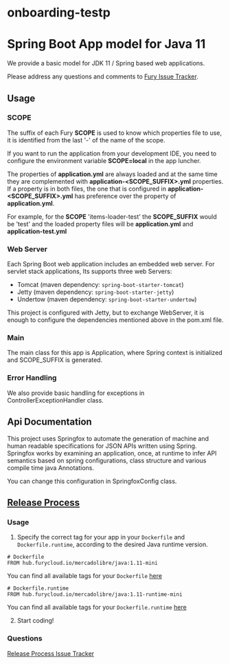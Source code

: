 # onboarding-testp

# Spring Boot App model for Java 11

We provide a basic model for JDK 11 / Spring based web applications.

Please address any questions and comments to [Fury Issue Tracker](https://github.com/mercadolibre/fury/issues).

## Usage

### SCOPE

The suffix of each Fury **SCOPE** is used to know which properties file to use, it is identified from the last '-' of the name of the scope.

If you want to run the application from your development IDE, you need to configure the environment variable **SCOPE=local** in the app luncher.

The properties of **application.yml** are always loaded and at the same time they are complemented with **application-<SCOPE_SUFFIX>.yml** properties. If a property is in both files, the one that is configured in **application-<SCOPE_SUFFIX>.yml** has preference over the property of **application.yml**.

For example, for the **SCOPE** 'items-loader-test' the **SCOPE_SUFFIX** would be 'test' and the loaded property files will be **application.yml** and **application-test.yml**

### Web Server

Each Spring Boot web application includes an embedded web server. For servlet stack applications, Its supports three web Servers:
  * Tomcat (maven dependency: `spring-boot-starter-tomcat`)
  * Jetty (maven dependency: `spring-boot-starter-jetty`)
  * Undertow (maven dependency: `spring-boot-starter-undertow`)

This project is configured with Jetty, but to exchange WebServer, it is enough to configure the dependencies mentioned above in the pom.xml file.

### Main

The main class for this app is Application, where Spring context is initialized and SCOPE_SUFFIX is generated.

### Error Handling

We also provide basic handling for exceptions in ControllerExceptionHandler class.

## Api Documentation

This project uses Springfox to automate the generation of machine and human readable specifications for JSON APIs written using Spring. Springfox works by examining an application, once, at runtime to infer API semantics based on spring configurations, class structure and various compile time java Annotations.

You can change this configuration in SpringfoxConfig class.

## [Release Process](https://release-process.furycloud.io/#/)

### Usage

1. Specify the correct tag for your app in your `Dockerfile` and `Dockerfile.runtime`, according to the desired Java runtime version.

```
# Dockerfile
FROM hub.furycloud.io/mercadolibre/java:1.11-mini
```

You can find all available tags for your `Dockerfile` [here](https://github.com/mercadolibre/fury_java-mini#supported-tags)

```
# Dockerfile.runtime
FROM hub.furycloud.io/mercadolibre/java:1.11-runtime-mini
```

You can find all available tags for your `Dockerfile.runtime` [here](https://github.com/mercadolibre/fury_java-mini-runtime#supported-tags)

2. Start coding!

### Questions

[Release Process Issue Tracker](https://github.com/mercadolibre/fury_release-process/issues)
